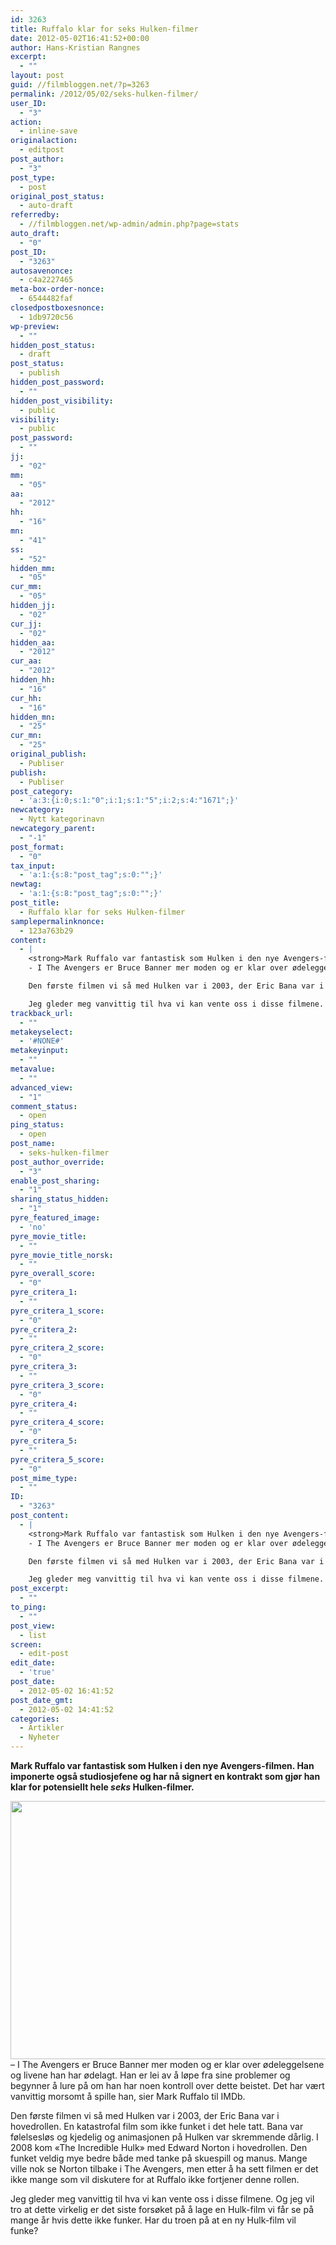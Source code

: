 ```yaml
---
id: 3263
title: Ruffalo klar for seks Hulken-filmer
date: 2012-05-02T16:41:52+00:00
author: Hans-Kristian Rangnes
excerpt:
  - ""
layout: post
guid: //filmbloggen.net/?p=3263
permalink: /2012/05/02/seks-hulken-filmer/
user_ID:
  - "3"
action:
  - inline-save
originalaction:
  - editpost
post_author:
  - "3"
post_type:
  - post
original_post_status:
  - auto-draft
referredby:
  - //filmbloggen.net/wp-admin/admin.php?page=stats
auto_draft:
  - "0"
post_ID:
  - "3263"
autosavenonce:
  - c4a2227465
meta-box-order-nonce:
  - 6544482faf
closedpostboxesnonce:
  - 1db9720c56
wp-preview:
  - ""
hidden_post_status:
  - draft
post_status:
  - publish
hidden_post_password:
  - ""
hidden_post_visibility:
  - public
visibility:
  - public
post_password:
  - ""
jj:
  - "02"
mm:
  - "05"
aa:
  - "2012"
hh:
  - "16"
mn:
  - "41"
ss:
  - "52"
hidden_mm:
  - "05"
cur_mm:
  - "05"
hidden_jj:
  - "02"
cur_jj:
  - "02"
hidden_aa:
  - "2012"
cur_aa:
  - "2012"
hidden_hh:
  - "16"
cur_hh:
  - "16"
hidden_mn:
  - "25"
cur_mn:
  - "25"
original_publish:
  - Publiser
publish:
  - Publiser
post_category:
  - 'a:3:{i:0;s:1:"0";i:1;s:1:"5";i:2;s:4:"1671";}'
newcategory:
  - Nytt kategorinavn
newcategory_parent:
  - "-1"
post_format:
  - "0"
tax_input:
  - 'a:1:{s:8:"post_tag";s:0:"";}'
newtag:
  - 'a:1:{s:8:"post_tag";s:0:"";}'
post_title:
  - Ruffalo klar for seks Hulken-filmer
samplepermalinknonce:
  - 123a763b29
content:
  - |
    <strong>Mark Ruffalo var fantastisk som Hulken i den nye Avengers-filmen. Han imponerte også studiosjefene og har nå signert en kontrakt som gjør han klar for potensiellt hele <em>seks</em> Hulken-filmer.<!--more--></strong><img class="alignnone size-large wp-image-3264" src="/wp-content/uploads//2012/05/hulken-620x413.jpg" alt="" width="620" height="413" />
    - I The Avengers er Bruce Banner mer moden og er klar over ødeleggelsene og livene han har ødelagt. Han er lei av å løpe fra sine problemer og begynner å lure på om han har noen kontroll over dette beistet. Det har vært vanvittig morsomt å spille han, sier Mark Ruffalo til IMDb.

    Den første filmen vi så med Hulken var i 2003, der Eric Bana var i hovedrollen. En katastrofal film som ikke funket i det hele tatt. Bana var følelsesløs og kjedelig og animasjonen på Hulken var skremmende dårlig. I 2008 kom "The Incredible Hulk" med Edward Norton i hovedrollen. Den funket veldig mye bedre både med tanke på skuespill og manus. Mange ville nok se Norton tilbake i The Avengers, men etter å ha sett filmen er det ikke mange som vil diskutere for at Ruffalo ikke fortjener denne rollen.

    Jeg gleder meg vanvittig til hva vi kan vente oss i disse filmene. Og jeg vil tro at dette virkelig er det siste forsøket på å lage en Hulk-film vi får se på mange år hvis dette ikke funker. Har du troen på at en ny Hulk-film vil funke?
trackback_url:
  - ""
metakeyselect:
  - '#NONE#'
metakeyinput:
  - ""
metavalue:
  - ""
advanced_view:
  - "1"
comment_status:
  - open
ping_status:
  - open
post_name:
  - seks-hulken-filmer
post_author_override:
  - "3"
enable_post_sharing:
  - "1"
sharing_status_hidden:
  - "1"
pyre_featured_image:
  - 'no'
pyre_movie_title:
  - ""
pyre_movie_title_norsk:
  - ""
pyre_overall_score:
  - "0"
pyre_critera_1:
  - ""
pyre_critera_1_score:
  - "0"
pyre_critera_2:
  - ""
pyre_critera_2_score:
  - "0"
pyre_critera_3:
  - ""
pyre_critera_3_score:
  - "0"
pyre_critera_4:
  - ""
pyre_critera_4_score:
  - "0"
pyre_critera_5:
  - ""
pyre_critera_5_score:
  - "0"
post_mime_type:
  - ""
ID:
  - "3263"
post_content:
  - |
    <strong>Mark Ruffalo var fantastisk som Hulken i den nye Avengers-filmen. Han imponerte også studiosjefene og har nå signert en kontrakt som gjør han klar for potensiellt hele <em>seks</em> Hulken-filmer.<!--more--></strong><img class="alignnone size-large wp-image-3264" src="/wp-content/uploads//2012/05/hulken-620x413.jpg" alt="" width="620" height="413" />
    - I The Avengers er Bruce Banner mer moden og er klar over ødeleggelsene og livene han har ødelagt. Han er lei av å løpe fra sine problemer og begynner å lure på om han har noen kontroll over dette beistet. Det har vært vanvittig morsomt å spille han, sier Mark Ruffalo til IMDb.

    Den første filmen vi så med Hulken var i 2003, der Eric Bana var i hovedrollen. En katastrofal film som ikke funket i det hele tatt. Bana var følelsesløs og kjedelig og animasjonen på Hulken var skremmende dårlig. I 2008 kom "The Incredible Hulk" med Edward Norton i hovedrollen. Den funket veldig mye bedre både med tanke på skuespill og manus. Mange ville nok se Norton tilbake i The Avengers, men etter å ha sett filmen er det ikke mange som vil diskutere for at Ruffalo ikke fortjener denne rollen.

    Jeg gleder meg vanvittig til hva vi kan vente oss i disse filmene. Og jeg vil tro at dette virkelig er det siste forsøket på å lage en Hulk-film vi får se på mange år hvis dette ikke funker. Har du troen på at en ny Hulk-film vil funke?
post_excerpt:
  - ""
to_ping:
  - ""
post_view:
  - list
screen:
  - edit-post
edit_date:
  - 'true'
post_date:
  - 2012-05-02 16:41:52
post_date_gmt:
  - 2012-05-02 14:41:52
categories:
  - Artikler
  - Nyheter
---
```

**Mark Ruffalo var fantastisk som Hulken i den nye Avengers-filmen. Han imponerte også studiosjefene og har nå signert en kontrakt som gjør han klar for potensiellt hele _seks_ Hulken-filmer.<!--more-->**

<img class="alignnone size-large wp-image-3264" src="/wp-content/uploads//2012/05/hulken-620x413.jpg" alt="" width="620" height="413" />
– I The Avengers er Bruce Banner mer moden og er klar over ødeleggelsene og livene han har ødelagt. Han er lei av å løpe fra sine problemer og begynner å lure på om han har noen kontroll over dette beistet. Det har vært vanvittig morsomt å spille han, sier Mark Ruffalo til IMDb.

Den første filmen vi så med Hulken var i 2003, der Eric Bana var i hovedrollen. En katastrofal film som ikke funket i det hele tatt. Bana var følelsesløs og kjedelig og animasjonen på Hulken var skremmende dårlig. I 2008 kom «The Incredible Hulk» med Edward Norton i hovedrollen. Den funket veldig mye bedre både med tanke på skuespill og manus. Mange ville nok se Norton tilbake i The Avengers, men etter å ha sett filmen er det ikke mange som vil diskutere for at Ruffalo ikke fortjener denne rollen.

Jeg gleder meg vanvittig til hva vi kan vente oss i disse filmene. Og jeg vil tro at dette virkelig er det siste forsøket på å lage en Hulk-film vi får se på mange år hvis dette ikke funker. Har du troen på at en ny Hulk-film vil funke?
